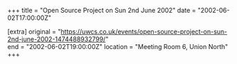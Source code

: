 +++
title = "Open Source Project on Sun 2nd June 2002"
date = "2002-06-02T17:00:00Z"

[extra]
original = "https://uwcs.co.uk/events/open-source-project-on-sun-2nd-june-2002-1474488932799/"    
end = "2002-06-02T19:00:00Z"
location = "Meeting Room 6, Union North"
+++




